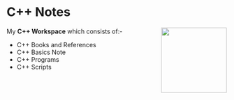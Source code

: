 # C++ Notes

<img src="https://user-images.githubusercontent.com/71806917/113538687-807cf400-95f9-11eb-85db-045c62e6524c.png" width="150" height="150" align="right">

My **C++ Workspace** which consists of:-

- C++ Books and References
- C++ Basics Note
- C++ Programs 
- C++ Scripts
